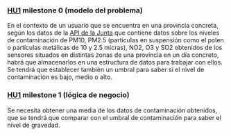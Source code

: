 ### [HU1](historias_usuario.md#hu1) milestone 0 (modelo del problema)
En el contexto de un usuario que se encuentra en una provincia concreta, según los datos de la [API de la Junta](https://www.juntadeandalucia.es/medioambiente/atmosfera/informes_siva/cuantitativo/) que contiene datos sobre los niveles de contaminación de PM10, PM2.5 (partículas en suspensión como el polen o partículas metálicas de 10 y 2.5 micras), NO2, O3 y SO2 obtenidos de los sensores situados en distintas zonas de una provincia en un día concreto, habrá que almacenarlos en una estructura de datos para trabajar con ellos. Se tendrá que establecer también un umbral para saber si el nivel de contaminación es bajo, medio o alto.

### [HU1](historias_usuario.md#hu1) milestone 1 (lógica de negocio)
Se necesita obtener una media de los datos de contaminación obtenidos, que se tendrá que comparar con el umbral de contaminación para saber el nivel de gravedad.
